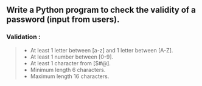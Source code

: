## Write a Python program to check the validity of a password (input from users).

### Validation :

> - At least 1 letter between [a-z] and 1 letter between [A-Z].
> - At least 1 number between [0-9].
> - At least 1 character from [$#@].
> - Minimum length 6 characters.
> - Maximum length 16 characters.
